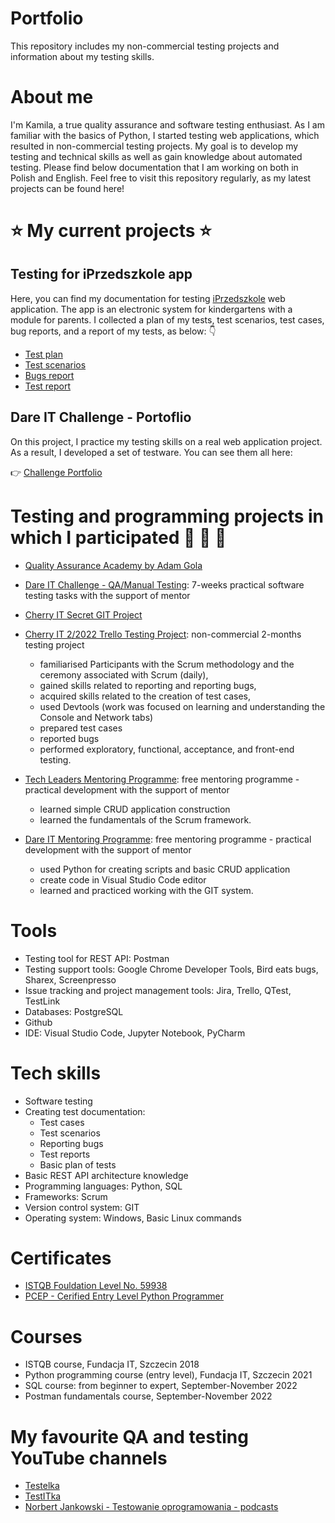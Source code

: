 # Portfolio
This repository includes my non-commercial testing projects and information about my testing skills.

# About me
I'm Kamila, a true quality assurance and software testing enthusiast. As I am familiar with the basics of Python, I started testing web applications, which resulted in non-commercial testing projects. My goal is to develop my testing and technical skills as well as gain knowledge about automated testing. Please find below documentation that I am working on both in Polish and English. Feel free to visit this repository regularly, as my latest projects can be found here!

# :star:  My current projects  :star: 


## Testing for iPrzedszkole app

Here, you can find my documentation for testing [iPrzedszkole](https://iprzedszkole.progman.pl/) web application. The app is an electronic system for kindergartens with a module for parents. I collected a plan of my tests, test scenarios, test cases, bug reports, and a report of my tests, as below: :point_down:

*  [Test plan](https://github.com/KamilaWZ/Testing-Portfolio/files/10343504/Plan.testow.pdf)
*  [Test scenarios](https://github.com/KamilaWZ/Testing-Portfolio/files/10343480/Scenariusz.testowy.pdf)
*  [Bugs report](https://github.com/KamilaWZ/Testing-Portfolio/files/10343505/Bugs.report.pdf)
*  [Test report](https://github.com/KamilaWZ/Testing-Portfolio/files/10343502/Raport.z.testow.pdf)

## Dare IT Challenge - Portoflio

On this project, I practice my testing skills on a real web application project. As a result, I developed a set of testware. You can see them all here:

:point_right:   [Challenge Portfolio](https://github.com/KamilaWZ/Challenge_Portfolio)

# Testing and programming projects in which I participated :rocket: :rocket: :rocket:

* [Quality Assurance Academy by Adam Gola](https://szkoleniedlaqa.pl/)

* [Dare IT Challenge - QA/Manual Testing](https://www.dareit.io/challenges/qa-manual-testing): 7-weeks practical software testing tasks with the support of mentor

* [Cherry IT Secret GIT Project](http://cherry-it.pl/)

* [Cherry IT 2/2022 Trello Testing Project](http://cherry-it.pl/archiwum-projektu-treningowego-2-2022-trello/): non-commercial 2-months testing project 
  * familiarised Participants with the Scrum methodology and the ceremony associated with Scrum (daily),
  * gained skills related to reporting and reporting bugs,
  * acquired skills related to the creation of test cases,
  * used Devtools (work was focused on learning and understanding the Console and Network tabs)
  * prepared test cases
  * reported bugs
  * performed exploratory, functional, acceptance, and front-end testing.

* [Tech Leaders Mentoring Programme](https://techleaders.eu/): free mentoring programme - practical development with the support of mentor
  * learned simple CRUD application construction
  * learned the fundamentals of the Scrum framework.

* [Dare IT Mentoring Programme](https://www.dareit.io/): free mentoring programme - practical development with the support of mentor
  * used Python for creating scripts and basic CRUD application
  * create code in Visual Studio Code editor
  * learned and practiced working with the GIT system.


# Tools

* Testing tool for REST API: Postman
* Testing support tools: Google Chrome Developer Tools, Bird eats bugs, Sharex, Screenpresso
* Issue tracking and project management tools: Jira, Trello, QTest, TestLink
* Databases: PostgreSQL
* Github
* IDE: Visual Studio Code, Jupyter Notebook, PyCharm

# Tech skills

* Software testing
* Creating test documentation:
  * Test cases
  * Test scenarios
  * Reporting bugs
  * Test reports
  * Basic plan of tests
* Basic REST API architecture knowledge
* Programming languages: Python, SQL
* Frameworks: Scrum
* Version control system: GIT
* Operating system: Windows, Basic Linux commands

# Certificates
* [ISTQB Fouldation Level No. 59938](http://scr.istqb.org/?name=Kamila+Walaszczyk-Ziomek&number=59938&orderBy=relevancy&orderDirection=&dateStart=&dateEnd=&expiryStart=&expiryEnd=&certificationBody=&examProvider=&certificationLevel=&country=)
* [PCEP - Cerified Entry Level Python Programmer](https://www.credly.com/badges/db85fb42-345a-4112-8735-ccc37c455266?source=linked_in_profile)

# Courses

* ISTQB course, Fundacja IT, Szczecin 2018
* Python programming course (entry level), Fundacja IT, Szczecin 2021
* SQL course: from beginner to expert, September-November 2022
* Postman fundamentals course, September-November 2022

# My favourite QA and testing YouTube channels

* [Testelka](https://www.youtube.com/@testelka/featured)
* [TestITka](https://www.youtube.com/@TestITka)
* [Norbert Jankowski - Testowanie oprogramowania - podcasts](https://www.youtube.com/@TestowaniePodcast)











